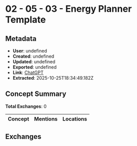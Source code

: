 # **02 - 05 - 03 - Energy Planner Template**

## Metadata

- **User**: undefined
- **Created**: undefined
- **Updated**: undefined
- **Exported**: undefined
- **Link**: [ChatGPT](undefined)
- **Extracted**: 2025-10-25T18:34:49.182Z

## Concept Summary

**Total Exchanges**: 0

| Concept | Mentions | Locations |
|---------|----------|----------|

## Exchanges

